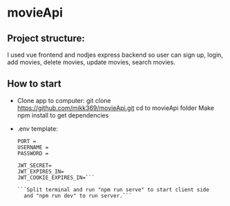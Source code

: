 # movieApi

## Project structure:

I used vue frontend and nodjes express backend so user can sign up, login,
add movies, delete movies, update movies, search movies.

## How to start

- Clone app to computer:
  git clone https://github.com/mikk369/movieApi.git
  cd to movieApi folder
  Make npm install to get dependencies

- .env template:

  ````DATABASE =
  PORT =
  USERNAME =
  PASSWORD =

  JWT_SECRET=
  JWT_EXPIRES_IN=
  JWT_COOKIE_EXPIRES_IN=```

  ```Split terminal and run "npm run serve" to start client side
    and "npm run dev" to run server.```

  ````
